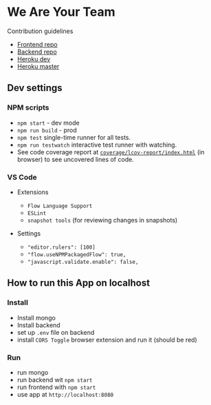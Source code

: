 # We Are Your Team
Contribution guidelines

* [Frontend repo](https://github.com/chingu-voyage4/Bears-Team-6)
* [Backend repo](https://github.com/theomegablack/chingu-voyage4-Bears-Team-6-backend)
* [Heroku dev](http://dev-weareyourteam.herokuapp.com/)
* [Heroku master](http://weareyourteam.herokuapp.com/)

## Dev settings

### NPM scripts

* `npm start` - dev mode
* `npm run build` - prod
* `npm test` single-time runner for all tests.
* `npm run testwatch` interactive test runner with watching.
* See code coverage report at [`coverage/lcov-report/index.html`](./coverage/lcov-report/index.html) (in browser) to see uncovered lines of code.

### VS Code

* Extensions
  * `Flow Language Support`
  * `ESLint`
  * `snapshot tools` (for reviewing changes in snapshots)

* Settings
  * `"editor.rulers": [100]`
  * `"flow.useNPMPackagedFlow": true,`
  * `"javascript.validate.enable": false,`

## How to run this App on localhost

### Install

* Install mongo
* Install backend
* set up `.env` file on backend
* install `CORS Toggle` browser extension and run it (should be red)

### Run

* run mongo
* run backend wit `npm start`
* run frontend with `npm start`
* use app at `http://localhost:8080`